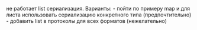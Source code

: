 не работает list<enum> сериализация. Варианты:
    - пойти по примеру map и для листа использовать сериализацию конкретного типа (предпочтительно)
    - добавить list<enum> в протоколы для всех форматов (нежелательно)